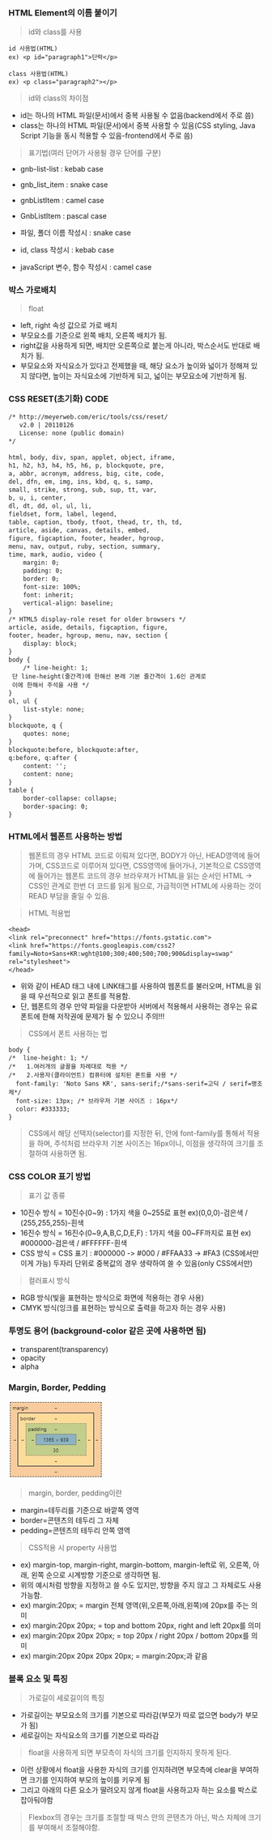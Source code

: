 ### HTML Element의 이름 붙이기
> id와 class를 사용
```
id 사용법(HTML)
ex) <p id="paragraph1">단락</p>

class 사용법(HTML)
ex) <p class="paragraph2"></p>
```
> id와 class의 차이점
- id는 하나의 HTML 파일(문서)에서 중복 사용될 수 없음(backend에서 주로 씀)
- class는 하나의 HTML 파일(문서)에서 중복 사용할 수 있음(CSS styling, Java Script 기능을 동시 적용할 수 있음-frontend에서 주로 씀)

> 표기법(여러 단어가 사용될 경우 단어를 구분)
- gnb-list-list : kebab case
- gnb_list_item : snake case
- gnbListItem : camel case
- GnbListItem : pascal case

- 파일, 폴더 이름 작성시 : snake case
- id, class 작성시 : kebab case
- javaScript 변수, 함수 작성시 : camel case

### 박스 가로배치
> float
 
- left, right 속성 값으로 가로 배치
- 부모요소를 기준으로 왼쪽 배치, 오른쪽 배치가 됨.
- right값을 사용하게 되면, 배치만 오른쪽으로 붙는게 아니라, 박스순서도 반대로 배치가 됨.
- 부모요소와 자식요소가 있다고 전제했을 때, 해당 요소가 높이와 넓이가 정해져 있지 않다면, 높이는 자식요소에 기반하게 되고, 넓이는 부모요소에 기반하게 됨.

<!--아래부턴 자체 추가-->
### CSS RESET(초기화) CODE
```
/* http://meyerweb.com/eric/tools/css/reset/ 
   v2.0 | 20110126
   License: none (public domain)
*/

html, body, div, span, applet, object, iframe,
h1, h2, h3, h4, h5, h6, p, blockquote, pre,
a, abbr, acronym, address, big, cite, code,
del, dfn, em, img, ins, kbd, q, s, samp,
small, strike, strong, sub, sup, tt, var,
b, u, i, center,
dl, dt, dd, ol, ul, li,
fieldset, form, label, legend,
table, caption, tbody, tfoot, thead, tr, th, td,
article, aside, canvas, details, embed, 
figure, figcaption, footer, header, hgroup, 
menu, nav, output, ruby, section, summary,
time, mark, audio, video {
	margin: 0;
	padding: 0;
	border: 0;
	font-size: 100%;
	font: inherit;
	vertical-align: baseline;
}
/* HTML5 display-role reset for older browsers */
article, aside, details, figcaption, figure, 
footer, header, hgroup, menu, nav, section {
	display: block;
}
body {
	/* line-height: 1; 
 단 line-height(줄간격)에 한해선 본래 기본 줄간격이 1.6인 관계로
 이에 한해서 주석을 사용 */
}
ol, ul {
	list-style: none;
}
blockquote, q {
	quotes: none;
}
blockquote:before, blockquote:after,
q:before, q:after {
	content: '';
	content: none;
}
table {
	border-collapse: collapse;
	border-spacing: 0;
}
```

### HTML에서 웹폰트 사용하는 방법
> 웹폰트의 경우 HTML 코드로 이뤄져 있다면, BODY가 아닌, HEAD영역에 들어가며,
  CSS코드로 이루어져 있다면, CSS영역에 들어가나, 기본적으로 CSS영역에 들어가는 웹폰트 코드의 경우
  브라우져가 HTML을 읽는 순서인 HTML -> CSS인 관계로 한번 더 코드를 읽게 됨으로,
  가급적이면 HTML에 사용하는 것이 READ 부담을 줄일 수 있음.
  
> HTML 적용법
```
<head>
<link rel="preconnect" href="https://fonts.gstatic.com">
<link href="https://fonts.googleapis.com/css2?family=Noto+Sans+KR:wght@100;300;400;500;700;900&display=swap" rel="stylesheet">
</head>
```
- 위와 같이 HEAD 태그 내에 LINK태그를 사용하여 웹폰트를 불러오며, HTML을 읽을 때 우선적으로 읽고 폰트를 적용함.
- 단, 웹폰트의 경우 만약 파일을 다운받아 서버에서 적용해서 사용하는 경우는 유료폰트에 한해 저작권에 문제가 될 수 있으니 주의!!!

> CSS에서 폰트 사용하는 법
```
body {
/* 	line-height: 1; */
/*   1.여러개의 글꼴을 차례대로 적용 */
/*   2.사용자(클라이언트) 컴퓨터에 설치된 폰트를 사용 */
  font-family: 'Noto Sans KR', sans-serif;/*sans-serif=고딕 / serif=명조체*/
  font-size: 13px; /* 브라우저 기본 사이즈 : 16px*/
  color: #333333;
}
```
> CSS에서 해당 선택자(selector)를 지정한 뒤, 안에 font-family를 통해서 적용을 하며, 주석처럼 브라우저 기본 사이즈는 16px이니,
  이점을 생각하여 크기를 조절하여 사용하면 됨.

### CSS COLOR 표기 방법
> 표기 값 종류
 - 10진수 방식 = 10진수(0~9) : 1가지 색을 0~255로 표현 ex)(0,0,0)-검은색 / (255,255,255)-흰색
 - 16진수 방식 = 16진수(0~9,A,B,C,D,E,F) : 1가지 색을 00~FF까지로 표현 ex) #000000-검은색 / #FFFFFF-흰색
 - CSS 방식 = CSS 표기 : #000000 -> #000 / #FFAA33 -> #FA3 (CSS에서만 이게 가능) 두자리 단위로 중복값의 경우 생략하여 쓸 수 있음(only CSS에서만)
> 컬러표시 방식
 - RGB 방식(빛을 표현하는 방식으로 화면에 적용하는 경우 사용)
 - CMYK 방식(잉크를 표현하는 방식으로 출력을 하고자 하는 경우 사용)

  
### 투명도 용어 (background-color 같은 곳에 사용하면 됨)
- transparent(transparency)
- opacity
- alpha

### Margin, Border, Pedding
<img src="https://raw.githubusercontent.com/gil3331/ClassofHTML-CSS-JS-Github_GreenAcademy/main/margin%2Cborder%2Cpedding%EC%9D%B4%EB%AF%B8%EC%A7%80.JPG">

> margin, border, pedding이란
 - margin=테두리를 기준으로 바깥쪽 영역
 - border=콘텐츠의 테두리 그 자체
 - pedding=콘텐츠의 테두리 안쪽 영역

> CSS적용 시 property 사용법
 - ex) margin-top, margin-right, margin-bottom, margin-left로 위, 오른쪽, 아래, 왼쪽 순으로 시계방향 기준으로 생각하면 됨.
 - 위의 예시처럼 방향을 지정하고 쓸 수도 있지만, 방향을 주지 않고 그 자체로도 사용가능함.
 - ex) margin:20px; = margin 전체 영역(위,오른쪽,아래,왼쪽)에 20px를 주는 의미
 - ex) margin:20px 20px; = top and bottom 20px, right and left 20px를 의미
 - ex) margin:20px 20px 20px; = top 20px / right 20px / bottom 20px를 의미
 - ex) margin:20px 20px 20px 20px; = margin:20px;과 같음

### 블록 요소 및 특징
> 가로길이 세로길이의 특징
 - 가로길이는 부모요소의 크기를 기본으로 따라감(부모가 따로 없으면 body가 부모가 됨)
 - 세로길이는 자식요소의 크기를 기본으로 따라감
> float을 사용하게 되면 부모측이 자식의 크기를 인지하지 못하게 된다.
 - 이런 상황에서 float을 사용한 자식의 크기를 인지하려면 부모측에 clear을 부여하면 크기를 인지하여 부모의 높이를 키우게 됨
 - 그리고 아래의 다른 요소가 딸려오지 않게 float을 사용하고자 하는 요소를 박스로 잡아둬야함
> Flexbox의 경우는 크기를 조절할 때 박스 안의 콘텐츠가 아닌, 박스 자체에 크기를 부여해서 조절해야함.

